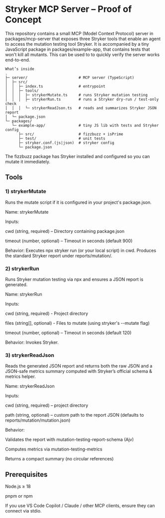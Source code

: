# Stryker MCP Server – Proof of Concept

This repository contains a small MCP (Model Context Protocol) server in packages/mcp-server that exposes three Stryker tools that enable an agent to access the mutation testing tool Stryker. 
It is accompanied by a tiny JavaScript package in packages/example-app, that contains tests that won't kill all mutants. This can be used to to quickly verify the server works end-to-end.

```
What’s inside
.
├─ server/                       # MCP server (TypeScript)
│  ├─ src/
│  │  ├─ index.ts                # entrypoint
│  │  ├─ tools/
│  │  │  ├─ strykerMutate.ts     # runs Stryker mutation testing
│  │  │  ├─ strykerRun.ts        # runs a Stryker dry-run / test-only check
│  │  │  └─ strykerReadJson.ts   # reads and summarizes Stryker JSON report
│  └─ package.json
└─ packages/
   └─ example-app/               # tiny JS lib with tests and Stryker config
      ├─ src/                    # fizzbuzz + isPrime
      ├─ test/                   # unit tests
      ├─ stryker.conf.(js|json)  # stryker config
      └─ package.json
```

The fizzbuzz package has Stryker installed and configured so you can mutate it immediately.
## Tools
### 1) strykerMutate

Runs the mutate script if it is configured in your project's package.json.

Name: strykerMutate

Inputs:

cwd (string, required) – Directory containing package.json

timeout (number, optional) – Timeout in seconds (default 900)

Behavior: Executes npx stryker run (or your local script) in cwd. Produces the standard Stryker report under reports/mutation/.

### 2) strykerRun

Runs Stryker mutation testing via npx and ensures a JSON report is generated.

Name: strykerRun

Inputs:

cwd (string, required) - Project directory

files (string[], optional) - Files to mutate (using stryker's --mutate flag)

timeout (number, optional) – Timeout in seconds (default 120)

Behavior: Invokes Stryker.

### 3) strykerReadJson

Reads the generated JSON report and returns both the raw JSON and a JSON-safe metrics summary computed with Stryker’s official schema & metrics helper.

Name: strykerReadJson

Inputs:

cwd (string, required) – project directory

path (string, optional) – custom path to the report JSON (defaults to reports/mutation/mutation.json)

Behavior:

Validates the report with mutation-testing-report-schema (Ajv)

Computes metrics via mutation-testing-metrics

Returns a compact summary (no circular references)

## Prerequisites

Node.js ≥ 18

pnpm or npm 

If you use VS Code Copilot / Claude / other MCP clients, ensure they can connect via stdio.
